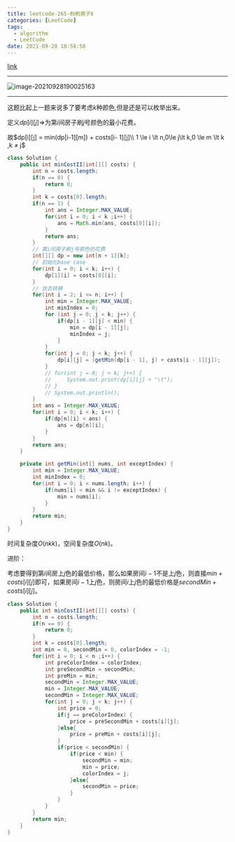 ```yaml
---
title: leetcode-265-粉刷房子Ⅱ
categories: [LeetCode]
tags:
  - algorithm
  - LeetCode
date: 2021-09-28 18:58:58
---
```


[link](https://leetcode-cn.com/problems/paint-house-ii/)

<hr/>

![image-20210928190025163](https://gitee.com/cao_ziqiang/img/raw/master/20210928190025.png)

<hr/>

这题比起上一题来说多了要考虑$k$种颜色,但是还是可以枚举出来。

定义$dp[i][j] \Rightarrow$为第$i$间房子刷$j$号颜色的最小花费。

故$dp[i][j] = min(dp[i-1][m]) + costs[i- 1][j]\\ 1 \le i \lt n,0\le j\lt k,0 \le m \lt k ,k ≠ j$

```java
class Solution {
    public int minCostII(int[][] costs) {
        int n = costs.length;
        if(n == 0) {
            return 0;
        }
        int k = costs[0].length;
        if(n == 1) {
            int ans = Integer.MAX_VALUE;
            for(int i = 0; i < k ;i++) {
                ans = Math.min(ans, costs[0][i]);
            }
            return ans;
        }
        // 第i间房子刷j号颜色的花费
        int[][] dp = new int[n + 1][k];
        // 初始化base case
        for(int i = 0; i < k; i++) {
            dp[1][i] = costs[0][i];
        }
        // 状态转移
        for(int i = 2; i <= n; i++) {
            int min = Integer.MAX_VALUE;
            int minIndex = 0;
            for (int j = 0; j < k; j++) {
                if(dp[i - 1][j] < min) {
                    min = dp[i - 1][j];
                    minIndex = j;
                }
            }
            for(int j = 0; j < k; j++) {
                dp[i][j] = (getMin(dp[i - 1], j) + costs[i - 1][j]);
            }
            // for(int j = 0; j < k; j++) {
            //     System.out.print(dp[i][j] + "\t");
            // }
            // System.out.println();
        }
        int ans = Integer.MAX_VALUE;
        for(int i = 0; i < k; i++) {
            if(dp[n][i] < ans) {
                ans = dp[n][i];
            }
        }
        return ans;
    }

    private int getMin(int[] nums, int exceptIndex) {
        int min = Integer.MAX_VALUE;
        int minIndex = 0;
        for(int i = 0; i < nums.length; i++) {
            if(nums[i] < min && i != exceptIndex) {
                min = nums[i];
            }
        }
        return min;
    }
}
```

时间复杂度$O(nkk)$，空间复杂度$O(nk)$。

进阶：

考虑要得到第$i$间房上$j$色的最低价格，那么如果房间$i-1$不是上$j$色，则直接$min + costs[i][j]$即可，如果房间$i-1$上$j$色，则房间$i$上$j$色的最低价格是$secondMin+costs[i][j]$。

```java
class Solution {
    public int minCostII(int[][] costs) {
        int n = costs.length;
        if(n == 0) {
            return 0;
        }
        int k = costs[0].length;
        int min = 0, secondMin = 0, colorIndex = -1;
        for(int i = 0; i < n ;i++) {
            int preColorIndex = colorIndex;
            int preSecondMin = secondMin;
            int preMin = min;
            secondMin = Integer.MAX_VALUE;
            min = Integer.MAX_VALUE;
            secondMin = Integer.MAX_VALUE;
            for(int j = 0; j < k; j++) {
                int price = 0;
                if(j == preColorIndex) {
                    price = preSecondMin + costs[i][j];
                }else{
                    price = preMin + costs[i][j];
                }
                if(price < secondMin) {
                    if(price < min) {
                        secondMin = min;
                        min = price;
                        colorIndex = j;
                    }else{
                        secondMin = price;
                    }
                }
            }
        }
        return min;
    }
}
```

